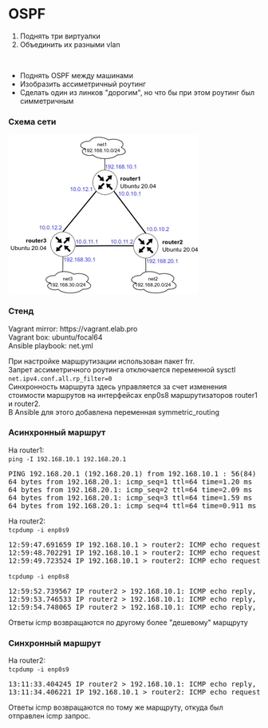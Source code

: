 <h1>OSPF</h1>

<ol>
<li>Поднять три виртуалки</li>
<li>Объединить их разными vlan</li>
</ol>
<br>
<ul>
<li>Поднять OSPF между машинами</li>
<li>Изобразить ассиметричный роутинг</li>
<li>Сделать один из линков "дорогим", но что бы при этом роутинг был симметричным</li>
</ul>

<h3>Схема сети</h3>
<img src="map.png" alt="" align="center">
<br>
<h3>Стенд</h3>
<p>
Vagrant mirror: https://vagrant.elab.pro<br>
Vagrant box: ubuntu/focal64<br>
Ansible playbook: net.yml  
</p>

<p>
  При настройке маршрутизации использован пакет frr.<br>
  Запрет ассиметричного роутинга отключается переменной sysctl <code>net.ipv4.conf.all.rp_filter=0</code> <br>
  Синхронность маршрута здесь управляется за счет изменения стоимости маршрутов на интерфейсах enp0s8 маршрутизаторов router1 и router2.<br>
  В Ansible для этого добавлена переменная symmetric_routing<br>
</p>

<h3>Асинхронный маршрут</h3>
На router1:<br>
<code>ping -I 192.168.10.1 192.168.20.1</code>
<pre>
PING 192.168.20.1 (192.168.20.1) from 192.168.10.1 : 56(84) bytes of data.
64 bytes from 192.168.20.1: icmp_seq=1 ttl=64 time=1.20 ms
64 bytes from 192.168.20.1: icmp_seq=2 ttl=64 time=2.09 ms
64 bytes from 192.168.20.1: icmp_seq=3 ttl=64 time=1.59 ms
64 bytes from 192.168.20.1: icmp_seq=4 ttl=64 time=0.911 ms
</pre>

На router2:<br>
<code>tcpdump -i enp0s9</code>
<pre>
12:59:47.691659 IP 192.168.10.1 > router2: ICMP echo request, id 1, seq 61, length 64
12:59:48.702291 IP 192.168.10.1 > router2: ICMP echo request, id 1, seq 62, length 64
12:59:49.723524 IP 192.168.10.1 > router2: ICMP echo request, id 1, seq 63, length 64
</pre>

<code>tcpdump -i enp0s8</code>
<pre>
12:59:52.739567 IP router2 > 192.168.10.1: ICMP echo reply, id 1, seq 66, length 64
12:59:53.746533 IP router2 > 192.168.10.1: ICMP echo reply, id 1, seq 67, length 64
12:59:54.748065 IP router2 > 192.168.10.1: ICMP echo reply, id 1, seq 68, length 64
</pre>
<p>Ответы icmp возвращаются по другому более "дешевому" марщруту</p>

<h3>Синхронный маршрут</h3>
На router2:<br>
<code>tcpdump -i enp0s9</code>
<pre>
13:11:33.404245 IP router2 > 192.168.10.1: ICMP echo reply, id 2, seq 22, length 64
13:11:34.406221 IP 192.168.10.1 > router2: ICMP echo request, id 2, seq 23, length 64
</pre>
<p>Ответы icmp возвращаются по тому же марщруту, откуда был отправлен icmp запрос.</p>
